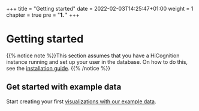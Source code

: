 +++
title = "Getting started"
date = 2022-02-03T14:25:47+01:00
weight = 1
chapter = true
pre = "<b>1. </b>"
+++

# Getting started

{{% notice note %}}This section assumes that you have a HiCognition instance running and set up your user in the database. On how to do this, see the [installation guide](/docs/installation/).
{{% /notice %}}
## Get started with example data

Start creating your first [visualizations with our example data](/docs/getting_started/get_started_w_example_data/).